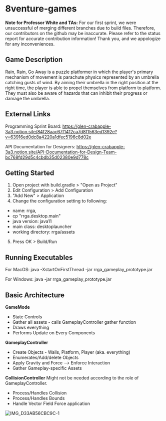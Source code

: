 # 8venture-games
**Note for Professor White and TAs:** For our first sprint, we were unsuccessful of merging different branches due to build files. Therefore, our contributors on the github may be inaccurate. Please refer to the status report for accurate contribution information! Thank you, and we appologize for any inconveniences.

## Game Description
Rain, Rain, Go Away is a puzzle platformer in which the player's primary mechanism of movement is parachute physics represented by an umbrella catching gusts of wind. By aiming their umbrella in the right position at the right time, the player is able to propel themselves from platform to platform. They must also be aware of hazards that can inhibit their progress or damage the umbrella.

## External Links
Programming Sprint Board: https://glen-crabapple-3a3.notion.site/84f28aac67f1412ca7d8f1563ed1392e?v=63916ed0dc8a4220a1dfec5196c8d02e

API Documentation for Designers: https://glen-crabapple-3a3.notion.site/API-Documentation-for-Design-Team-bc768fd29d5c4cbdb35d02380e9d778c

## Getting Started
1. Open project with build.gradle > "Open as Project"
2. Edit Configuration > Add Configuration
3. "Add New" > Application
4. Change the configuration setting to following:
  - name: rrga, 
  - cp "rrga.desktop.main"
  - java version: java11
  - main class: desktoplauncher
  - working directory: rrga/assets
5. Press OK > Build/Run

## Running Executables
For MacOS:
java -XstartOnFirstThread -jar rrga_gameplay_prototype.jar

For Windows:
java -jar rrga_gameplay_prototype.jar

## Basic Architecture
**GameMode**
- State Controls
- Gather all assets - calls GameplayController gather function
- Draws everything
- Performs Update on Every Components

**GameplayController**
- Create Objects - Walls, Platform, Player (aka. everything)
- Enumerates/Add/delete Objects
- Apply Gravity and Force --> Enforce Interaction
- Gather Gameplay-specific Assets

**CollisionController**
Might not be needed according to the role of GameplayController.
- Process/Handles Collision 
- Process/Handles Bounds
- Handle Vector Field Force application

![IMG_D33AB56CBC9C-1](https://user-images.githubusercontent.com/57926472/222020256-adc39bd3-973e-4638-b9fb-5a046d6c2b9c.jpeg)
